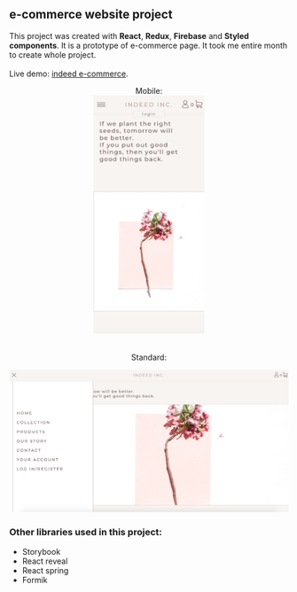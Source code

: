 ## e-commerce website project

This project was created with <b>React</b>, <b>Redux</b>, <b>Firebase</b> and <b>Styled components</b>.
It is a prototype of e-commerce page. It took me entire month to create whole project. <br><br>
Live demo: [indeed e-commerce](https://indeed.netlify.com).<br>
<p align="center">
  Mobile:<br>
  <img src="screenshots/landingMobile.png" width="200" height="430">
</p>
<p align="center"><br>Standard:<br><p>
<img src="screenshots/landingStandard.png">

### Other libraries used in this project:
- Storybook
- React reveal
- React spring
- Formik


